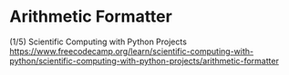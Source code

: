 # Arithmetic Formatter

(1/5) Scientific Computing with Python Projects  
https://www.freecodecamp.org/learn/scientific-computing-with-python/scientific-computing-with-python-projects/arithmetic-formatter
